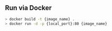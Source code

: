 ## Run via Docker
```bash
> docker build -t {image_name} .
> docker run -d -p {local_port}:80 {image_name}
```